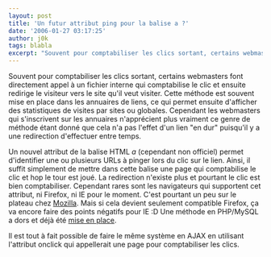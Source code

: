 ```yaml
---
layout: post
title: 'Un futur attribut ping pour la balise a ?'
date: '2006-01-27 03:17:25'
author: j0k
tags: blabla
excerpt: "Souvent pour comptabiliser les clics sortant, certains webmasters font directement appel à un fichier interne qui comptabilise le clic et ensuite redirige le visiteur vers le site qu'il veut visiter. Cette méthode est souvent mise en place dans les annuaires de liens, ce qui permet ensuite d'afficher des statistiques de visites par sites ou globales.     \n     …"
---
```


Souvent pour comptabiliser les clics sortant, certains webmasters font directement appel à un fichier interne qui comptabilise le clic et ensuite redirige le visiteur vers le site qu'il veut visiter. Cette méthode est souvent mise en place dans les annuaires de liens, ce qui permet ensuite d'afficher des statistiques de visites par sites ou globales.
Cependant les webmasters qui s'inscrivent sur les annuaires n'apprécient plus vraiment ce genre de méthode étant donné que cela n'a pas l'effet d'un lien &quot;en dur&quot; puisqu'il y a une redirection d'effectuer entre temps.

Un nouvel attribut de la balise HTML *a* (cependant non officiel) permet d'identifier une ou plusieurs URLs à pinger lors du clic sur le lien. Ainsi, il suffit simplement de mettre dans cette balise une page qui comptabilise le clic et hop le tour est joué. La redirection n'existe plus et pourtant le clic est bien comptabiliser. Cependant rares sont les navigateurs qui supportent cet attribut, ni Firefox, ni IE pour le moment. C'est pourtant un peu sur le plateau chez [Mozilla](http://weblogs.mozillazine.org/darin/archives/009594.html). Mais si cela devient seulement compatible Firefox, ça va encore faire des points négatifs pour IE :D   Une méthode en PHP/MySQL a dors et déjà été [mise en place](http://www.cadenhead.org/workbench/poplink/).

Il est tout à fait possible de faire le même système en AJAX en utilisant l'attribut onclick qui appellerait une page pour comptabiliser les clics.
